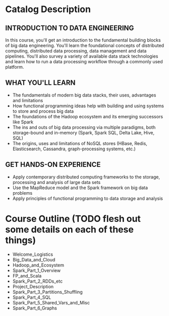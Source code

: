 # Catalog Description

## INTRODUCTION TO DATA ENGINEERING

In this course, you'll get an introduction to the fundamental building blocks of big data engineering. You'll learn the foundational concepts of distributed computing, distributed data processing, data management and data pipelines. You'll also survey a variety of available data stack technologies and learn how to run a data processing workflow through a commonly used platform.

## WHAT YOU'LL LEARN
-	The fundamentals of modern big data stacks, their uses, advantages and limitations
-	How functional programming ideas help with building and using systems to store and process big data
-	The foundations of the Hadoop ecosystem and its emerging successors like Spark
-	The ins and outs of big data processing via multiple paradigms, both storage-bound and in-memory (Spark, Spark SQL, Delta Lake, Hive, SQL)
-	The origins, uses and limitations of NoSQL stores (HBase, Redis, Elasticsearch, Cassandra, graph-processing systems, etc.)

## GET HANDS-ON EXPERIENCE
-	Apply contemporary distributed computing frameworks to the storage, processing and analysis of large data sets
-	Use the MapReduce model and the Spark framework on big data problems
-	Apply principles of functional programming to data storage and analysis

# Course Outline (TODO flesh out some details on each of these things)
- Welcome_Logistics
- Big_Data_and_Cloud
- Hadoop_and_Ecosystem
- Spark_Part_1_Overview
- FP_and_Scala
- Spark_Part_2_RDDs_etc
- Project_Description
- Spark_Part_3_Partitions_Shuffling
- Spark_Part_4_SQL
- Spark_Part_5_Shared_Vars_and_Misc
- Spark_Part_6_Graphs
